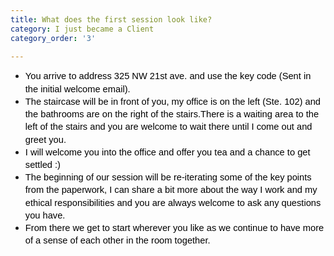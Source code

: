 ```yaml
---
title: What does the first session look like?
category: I just became a Client
category_order: '3'

---
```



<ul>
<li dir="ltr" style="line-height: 1.38;" role="presentation"><span style="font-size: 11pt; font-family: Arial; color: #000000; background-color: transparent; font-weight: 400; font-style: normal; font-variant: normal; text-decoration: none; vertical-align: baseline; white-space: pre-wrap;">You arrive to address 325 NW 21st ave. and use the key code (Sent in the initial welcome email).</span></li>
<li dir="ltr" style="line-height: 1.38;" role="presentation"><span style="font-size: 11pt; font-family: Arial; color: #000000; background-color: transparent; font-weight: 400; font-style: normal; font-variant: normal; text-decoration: none; vertical-align: baseline; white-space: pre-wrap;">The staircase will be in front of you, my office is on the left (Ste. 102) and the bathrooms are on the right of the stairs.There is a waiting area to the left of the stairs and you are welcome to wait there until I come out and greet you.</span></li>
<li dir="ltr" style="line-height: 1.38;" role="presentation"><span style="font-size: 11pt; font-family: Arial; color: #000000; background-color: transparent; font-weight: 400; font-style: normal; font-variant: normal; text-decoration: none; vertical-align: baseline; white-space: pre-wrap;">I will welcome you into the office and offer you tea and a chance to get settled :)</span></li>
<li dir="ltr" style="line-height: 1.38;" role="presentation"><span style="font-size: 11pt; font-family: Arial; color: #000000; background-color: transparent; font-weight: 400; font-style: normal; font-variant: normal; text-decoration: none; vertical-align: baseline; white-space: pre-wrap;">The beginning of our session will be re-iterating some of the key points from the paperwork, I can share a bit more about the way I work and my ethical responsibilities and you are always welcome to ask any questions you have.</span></li>
<li dir="ltr" style="line-height: 1.38;" role="presentation"><span style="font-size: 11pt; font-family: Arial; color: #000000; background-color: transparent; font-weight: 400; font-style: normal; font-variant: normal; text-decoration: none; vertical-align: baseline; white-space: pre-wrap;">From there we get to start wherever you like as we continue to have more of a sense of each other in the room together. </span></li>
</ul>



